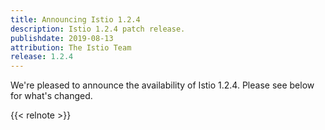 ```yaml
---
title: Announcing Istio 1.2.4
description: Istio 1.2.4 patch release.
publishdate: 2019-08-13
attribution: The Istio Team
release: 1.2.4
---
```


We're pleased to announce the availability of Istio 1.2.4. Please see below for what's changed.

{{< relnote >}}
